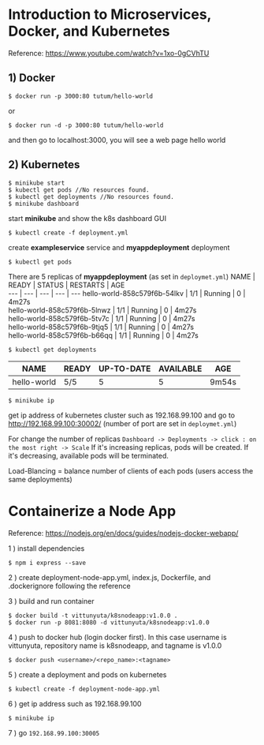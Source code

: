 # Introduction to Microservices, Docker, and Kubernetes
Reference: https://www.youtube.com/watch?v=1xo-0gCVhTU

## 1) Docker
    $ docker run -p 3000:80 tutum/hello-world
or

    $ docker run -d -p 3000:80 tutum/hello-world
and then go to localhost:3000, you will see a web page hello world

## 2) Kubernetes
    $ minikube start 
    $ kubectl get pods //No resources found.
    $ kubectl get deployments //No resources found.
    $ minikube dashboard
start **minikube** and show the k8s dashboard GUI

    $ kubectl create -f deployment.yml
create **exampleservice** service and **myappdeployment** deployment

    $ kubectl get pods
There are 5 replicas of **myappdeployment** (as set in `deploymet.yml`)
NAME     |      READY |  STATUS   |          RESTARTS |  AGE<br>
--- | --- | --- | --- | ---
hello-world-858c579f6b-54lkv |  1/1 |    Running |  0  |        4m27s<br>
hello-world-858c579f6b-5lnwz  | 1/1  | Running  | 0  |        4m27s<br>
hello-world-858c579f6b-5tv7c |  1/1  | Running |  0   |       4m27s<br>
hello-world-858c579f6b-9tjq5 |  1/1  | Running | 0  |      4m27s<br>
hello-world-858c579f6b-b66qq |  1/1 |  Running  | 0     |     4m27s<br>



    $ kubectl get deployments

NAME | READY  | UP-TO-DATE  | AVAILABLE  | AGE
---- | ---- | ---- | --- | ---
hello-world |  5/5  |   5   |         5      |     9m54s

    $ minikube ip
get ip address of kubernetes cluster such as 192.168.99.100 and go to http://192.168.99.100:30002/ (number of port are set in `deploymet.yml`)

For change the number of replicas `Dashboard -> Deployments -> click : on the most right -> Scale` If it's increasing replicas, pods will be created. If it's decreasing, available pods will be terminated.

Load-Blancing = balance number of clients of each pods (users access the same deployments)


# Containerize a Node App
Reference: https://nodejs.org/en/docs/guides/nodejs-docker-webapp/

1 ) install dependencies

    $ npm i express --save

2 ) create deployment-node-app.yml, index.js, Dockerfile, and .dockerignore following the reference

3 ) build and run container

    $ docker build -t vittunyuta/k8snodeapp:v1.0.0 .
    $ docker run -p 8081:8080 -d vittunyuta/k8snodeapp:v1.0.0

4 ) push to docker hub (login docker first). In this case username is vittunyuta, repository name is k8snodeapp, and tagname is v1.0.0

    $ docker push <username>/<repo_name>:<tagname>

5 ) create a deployment and pods on kubernetes

    $ kubectl create -f deployment-node-app.yml

6 ) get ip address such as 192.168.99.100

    $ minikube ip

7 ) go `192.168.99.100:30005`